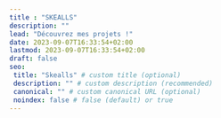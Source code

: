 ```yaml
---
title : "SKEALLS"
description: ""
lead: "Découvrez mes projets !"
date: 2023-09-07T16:33:54+02:00
lastmod: 2023-09-07T16:33:54+02:00
draft: false
seo:
 title: "Skealls" # custom title (optional)
 description: "" # custom description (recommended)
 canonical: "" # custom canonical URL (optional)
 noindex: false # false (default) or true
---
```

